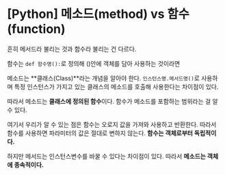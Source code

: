 # [Python] 메소드(method) vs 함수(function)

흔히 메서드라 불리는 것과 함수라 불리는 건 다르다.

함수는 `def 함수명():`로 정의해 ()안에 객체를 담아 사용하는 것이라면

메소드는 **클래스(Class)**라는 개념을 알아야 한다. `인스턴스명.메서드명()`로 사용하며 특정 인스턴스가 가지고 있는 클래스의 메소드를 호출해 사용한다는 차이점이 있다.

따라서 메소드는 **클래스에 정의된 함수**이다. 함수가 메소드를 포함하는 범위라는 걸 알 수 있다.

여기서 우리가 알 수 있는 점은 함수는 오로지 값을 가져와 사용하고 반환한다. 따라서 함수를 사용하면 파라미터의 값은 절대로 변하지 않는다. **함수는 객체로부터 독립적이다.**

하지만 메서드는 인스턴스변수를 바꿀 수 있다는 차이점이 있다. 따라서 **메소드는 객체에 종속적이다.**